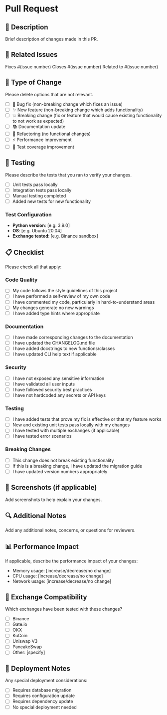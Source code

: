 # Pull Request

## 📝 Description
Brief description of changes made in this PR.

## 🔗 Related Issues
Fixes #(issue number)
Closes #(issue number)
Related to #(issue number)

## 🎯 Type of Change
Please delete options that are not relevant.

- [ ] 🐛 Bug fix (non-breaking change which fixes an issue)
- [ ] ✨ New feature (non-breaking change which adds functionality)
- [ ] 💥 Breaking change (fix or feature that would cause existing functionality to not work as expected)
- [ ] 📚 Documentation update
- [ ] 🔧 Refactoring (no functional changes)
- [ ] ⚡ Performance improvement
- [ ] 🧪 Test coverage improvement

## 🧪 Testing
Please describe the tests that you ran to verify your changes.

- [ ] Unit tests pass locally
- [ ] Integration tests pass locally
- [ ] Manual testing completed
- [ ] Added new tests for new functionality

### Test Configuration
- **Python version**: [e.g. 3.9.0]
- **OS**: [e.g. Ubuntu 20.04]
- **Exchange tested**: [e.g. Binance sandbox]

## 📋 Checklist
Please check all that apply:

### Code Quality
- [ ] My code follows the style guidelines of this project
- [ ] I have performed a self-review of my own code
- [ ] I have commented my code, particularly in hard-to-understand areas
- [ ] My changes generate no new warnings
- [ ] I have added type hints where appropriate

### Documentation
- [ ] I have made corresponding changes to the documentation
- [ ] I have updated the CHANGELOG.md file
- [ ] I have added docstrings to new functions/classes
- [ ] I have updated CLI help text if applicable

### Security
- [ ] I have not exposed any sensitive information
- [ ] I have validated all user inputs
- [ ] I have followed security best practices
- [ ] I have not hardcoded any secrets or API keys

### Testing
- [ ] I have added tests that prove my fix is effective or that my feature works
- [ ] New and existing unit tests pass locally with my changes
- [ ] I have tested with multiple exchanges (if applicable)
- [ ] I have tested error scenarios

### Breaking Changes
- [ ] This change does not break existing functionality
- [ ] If this is a breaking change, I have updated the migration guide
- [ ] I have updated version numbers appropriately

## 📸 Screenshots (if applicable)
Add screenshots to help explain your changes.

## 🔍 Additional Notes
Add any additional notes, concerns, or questions for reviewers.

## 📊 Performance Impact
If applicable, describe the performance impact of your changes:
- Memory usage: [increase/decrease/no change]
- CPU usage: [increase/decrease/no change]
- Network usage: [increase/decrease/no change]

## 🏢 Exchange Compatibility
Which exchanges have been tested with these changes?
- [ ] Binance
- [ ] Gate.io
- [ ] OKX
- [ ] KuCoin
- [ ] Uniswap V3
- [ ] PancakeSwap
- [ ] Other: [specify]

## 🚀 Deployment Notes
Any special deployment considerations:
- [ ] Requires database migration
- [ ] Requires configuration update
- [ ] Requires dependency update
- [ ] No special deployment needed 